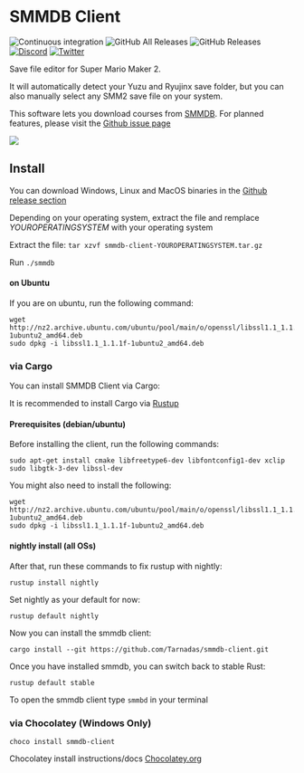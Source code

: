 # SMMDB Client

![Continuous integration](https://github.com/Tarnadas/ninres-rs/workflows/Continuous%20integration/badge.svg)
![GitHub All Releases](https://img.shields.io/github/downloads/Tarnadas/smmdb-client/total)
![GitHub Releases](https://img.shields.io/github/downloads/Tarnadas/smmdb-client/latest/total)
[![Discord](https://img.shields.io/discord/168893527357521920?label=Discord&logo=discord&color=7289da)](https://discord.gg/SPZsgSe)
[![Twitter](https://img.shields.io/twitter/follow/marior_dev?style=flat&logo=twitter&label=follow&color=00acee)](https://twitter.com/marior_dev)

Save file editor for Super Mario Maker 2.

It will automatically detect your Yuzu and Ryujinx save folder, but you can also manually select any SMM2 save file on your system.

This software lets you download courses from [SMMDB](https://smmdb.net).
For planned features, please visit the [Github issue page](https://github.com/Tarnadas/smmdb-client/issues)

![](./assets/screenshot.png)

## Install

You can download Windows, Linux and MacOS binaries in the [Github release section](https://github.com/Tarnadas/smmdb-client/releases)

Depending on your operating system, extract the file and remplace _YOUROPERATINGSYSTEM_ with your operating system

Extract the file: `tar xzvf smmdb-client-YOUROPERATINGSYSTEM.tar.gz`

Run `./smmdb`

#### on Ubuntu

If you are on ubuntu, run the following command:

```
wget http://nz2.archive.ubuntu.com/ubuntu/pool/main/o/openssl/libssl1.1_1.1.1f-1ubuntu2_amd64.deb
sudo dpkg -i libssl1.1_1.1.1f-1ubuntu2_amd64.deb
```

### via Cargo

You can install SMMDB Client via Cargo:

It is recommended to install Cargo via [Rustup](https://rustup.rs/)

#### Prerequisites (debian/ubuntu)

Before installing the client, run the following commands:

`sudo apt-get install cmake libfreetype6-dev libfontconfig1-dev xclip sudo libgtk-3-dev libssl-dev`

You might also need to install the following:

```
wget http://nz2.archive.ubuntu.com/ubuntu/pool/main/o/openssl/libssl1.1_1.1.1f-1ubuntu2_amd64.deb
sudo dpkg -i libssl1.1_1.1.1f-1ubuntu2_amd64.deb
```

#### nightly install (all OSs)

After that, run these commands to fix rustup with nightly:

`rustup install nightly`

Set nightly as your default for now:

`rustup default nightly`

Now you can install the smmdb client:

`cargo install --git https://github.com/Tarnadas/smmdb-client.git`

Once you have installed smmdb, you can switch back to stable Rust:

`rustup default stable`

To open the smmdb client type `smmbd` in your terminal

### via Chocolatey (Windows Only)

`choco install smmdb-client`

Chocolatey install instructions/docs [Chocolatey.org](https://chocolatey.org/install)
